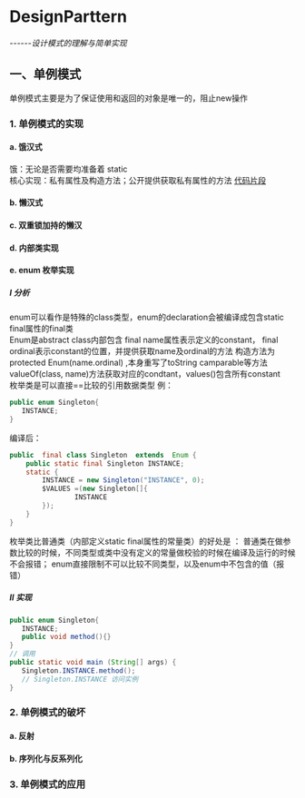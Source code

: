 # DesignParttern
*------设计模式的理解与简单实现*  

## 一、单例模式
单例模式主要是为了保证使用和返回的对象是唯一的，阻止new操作
### 1. 单例模式的实现
#### a. 饿汉式
 饿：无论是否需要均准备着 static  
 核心实现：私有属性及构造方法；公开提供获取私有属性的方法
 [代码片段](https://github.com/XUmeng96/DesignPattern/blob/master/src/main/java/com/xu/pattern/singleton/HungrySingleton.java)  
 
#### b. 懒汉式
#### c. 双重锁加持的懒汉
#### d. 内部类实现
#### e. enum 枚举实现
##### I 分析
 enum可以看作是特殊的class类型，enum的declaration会被编译成包含static final属性的final类  
 Enum是abstract class内部包含 final name属性表示定义的constant， final ordinal表示constant的位置，并提供获取name及ordinal的方法
 构造方法为protected Enum(name.ordinal) ,本身重写了toString camparable等方法 valueOf(class, name)方法获取对应的condtant，values()包含所有constant  
 枚举类是可以直接==比较的引用数据类型
 例：
 ```java
public enum Singleton{
    INSTANCE;
}
```
编译后：
```java
public  final class Singleton  extends  Enum {
    public static final Singleton INSTANCE;
    static {
        INSTANCE = new Singleton("INSTANCE", 0);
        $VALUES =(new Singleton[]{
                INSTANCE
        });
    }
}
```
枚举类比普通类（内部定义static final属性的常量类）的好处是 ：
普通类在做参数比较的时候，不同类型或类中没有定义的常量做校验的时候在编译及运行的时候不会报错；
enum直接限制不可以比较不同类型，以及enum中不包含的值（报错）  


 
 ##### II 实现
 ```java
public enum Singleton{
    INSTANCE;
    public void method(){}
}
// 调用
public static void main (String[] args) {
    Singleton.INSTANCE.method();
    // Singleton.INSTANCE 访问实例
}
```
 ### 2. 单例模式的破坏  
#### a. 反射
#### b. 序列化与反系列化

### 3. 单例模式的应用